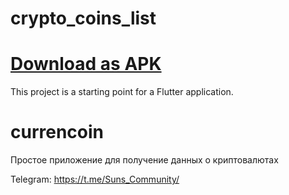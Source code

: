 # crypto_coins_list

<h1><a href="https://github.com/1skoa/currencoin/releases/tag/flutter">Download as APK</a></h1>

This project is a starting point for a Flutter application.
# currencoin
Простое приложение для получение данных о криптовалютах

Telegram: 
https://t.me/Suns_Community/
